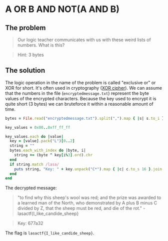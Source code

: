# A OR B AND NOT(A AND B)
## The problem
> Our logic teacher communicates with us with these weird lists of numbers. What is this?

> Hint: 3 bytes

## The solution
The logic operation in the name of the problem is called "exclusive or" or XOR for short.
It's often used in cryptography ([XOR cipher](https://en.wikipedia.org/wiki/XOR_cipher)).
We can assume that the numbers in the file (`encryptedmessage.txt`) represent the byte values of the encrypted characters.
Because the key used to encrypt it is quite short (3 bytes) we can bruteforce it within a reasonable amount of time.

```ruby
bytes = File.read("encryptedmessage.txt").split(",").map { |s| s.to_i }

key_values = 0x00..0xff_ff_ff

key_values.each do |value|
  key = [value].pack("L")[0..2]
  string = ""
  bytes.each_with_index do |byte, i|
    string += (byte ^ key[i%3].ord).chr
  end
  if string.match /lasa/
    puts string, "Key: " + key.unpack("C*").map { |c| c.to_s 16 }.join
  end
end
```
The decrypted message:
> "to find why this sheep's wool was red; and the prize was awarded to a learned man of the North, who demonstrated by A plus B minus C divided by Z, that the sheep must be red, and die of the rot." - lasactf{I_like_candide_sheep}

> Key: 677a32

The flag is `lasactf{I_like_candide_sheep}`.
